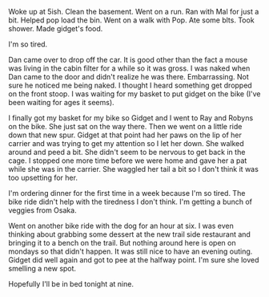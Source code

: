 Woke up at 5ish. Clean the basement. Went on a run. Ran with Mal for just a bit. Helped pop load the bin. Went on a walk with Pop. Ate some blts. Took shower. Made gidget's food. 

I'm so tired. 

Dan came over to drop off the car. It is good other than the fact a mouse was living in the cabin filter for a while so it was gross. I was naked when Dan came to the door and didn't realize he was there. Embarrassing. Not sure he noticed me being naked. I thought I heard something get dropped on the front stoop. I was waiting for my basket to put gidget on the bike (I've been waiting for ages it seems). 

I finally got my basket for my bike so Gidget and I went to Ray and Robyns on the bike. She just sat on the way there. Then we went on a little ride down that new spur. Gidget at that point had her paws on the lip of her carrier and was trying to get my attention so I let her down. She walked around and peed a bit. She didn't seem to be nervous to get back in the cage. I stopped one more time before we were home and gave her a pat while she was in the carrier. She waggled her tail a bit so I don't think it was too upsetting for her. 

I'm ordering dinner for the first time in a week because I'm so tired. The bike ride didn't help with the tiredness I don't think. I'm getting a bunch of veggies from Osaka.

Went on another bike ride with the dog for an hour at six. I was even thinking about grabbing some dessert at the new trail side restaurant and bringing it to a bench on the trail. But nothing around here is open on mondays so that didn't happen. It was still nice to have an evening outing. Gidget did well again and got to pee at the halfway point. I'm sure she loved smelling a new spot. 

Hopefully I'll be in bed tonight at nine. 